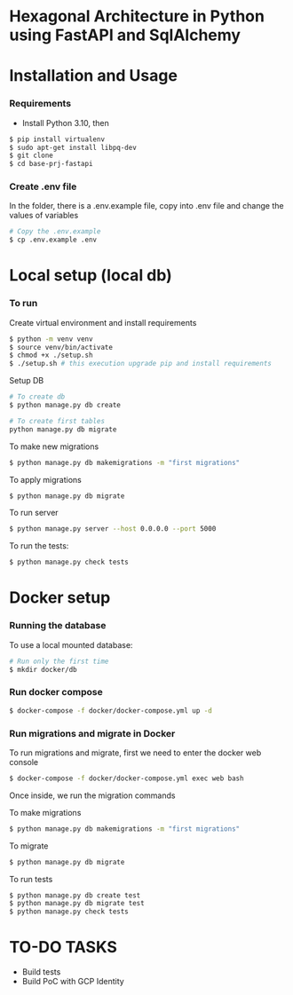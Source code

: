  Hexagonal Architecture in Python using FastAPI and SqlAlchemy
=====================================================================

 Installation and Usage
=======================

### Requirements
- Install Python 3.10, then
```bash
$ pip install virtualenv
$ sudo apt-get install libpq-dev
$ git clone 
$ cd base-prj-fastapi
```

### Create .env file
In the folder, there is a .env.example file, copy into .env file and change the values of variables
```bash
# Copy the .env.example
$ cp .env.example .env
```

 Local setup (local db)
===============================

### To run
Create virtual environment and install requirements
```bash
$ python -m venv venv
$ source venv/bin/activate
$ chmod +x ./setup.sh
$ ./setup.sh # this execution upgrade pip and install requirements
```

Setup DB
```bash
# To create db
$ python manage.py db create

# To create first tables
python manage.py db migrate
```

To make new migrations
```bash
$ python manage.py db makemigrations -m "first migrations"
```

To apply migrations
```bash
$ python manage.py db migrate
```

To run server
```bash
$ python manage.py server --host 0.0.0.0 --port 5000
```

To run the tests:
```bash
$ python manage.py check tests
```

Docker setup
=======================

### Running the database
To use a local mounted database:
```bash
# Run only the first time
$ mkdir docker/db
```

### Run docker compose
```bash
$ docker-compose -f docker/docker-compose.yml up -d
```

### Run migrations and migrate in Docker
To run migrations and migrate, first we need to enter the docker web console
```bash
$ docker-compose -f docker/docker-compose.yml exec web bash
```

Once inside, we run the migration commands

To make migrations
```bash
$ python manage.py db makemigrations -m "first migrations"
```

To migrate
```bash
$ python manage.py db migrate
```

To run tests
```bash
$ python manage.py db create test
$ python manage.py db migrate test
$ python manage.py check tests
```

TO-DO TASKS
===========

- Build tests
- Build PoC with GCP Identity
